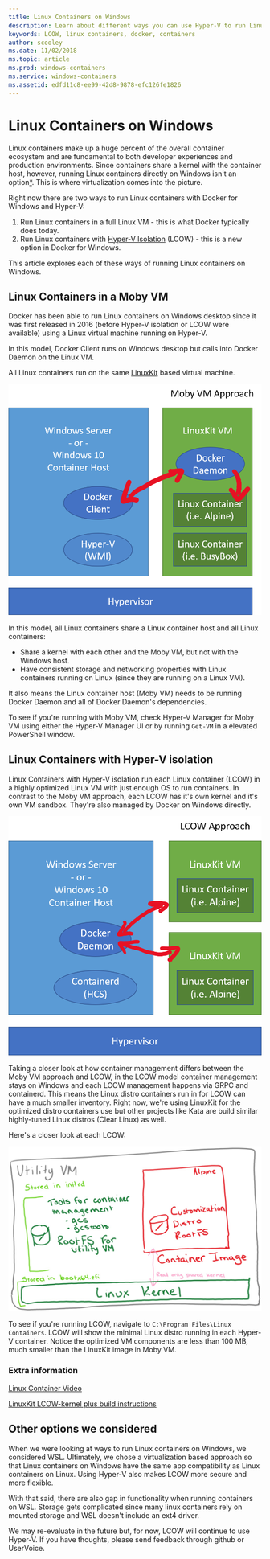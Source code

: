 ```yaml
---
title: Linux Containers on Windows
description: Learn about different ways you can use Hyper-V to run Linux containers on WIndows as if they're native.
keywords: LCOW, linux containers, docker, containers
author: scooley
ms.date: 11/02/2018
ms.topic: article
ms.prod: windows-containers
ms.service: windows-containers
ms.assetid: edfd11c8-ee99-42d8-9878-efc126fe1826
---
```


# Linux Containers on Windows

Linux containers make up a huge percent of the overall container ecosystem and are fundamental to both developer experiences and production environments.  Since containers share a kernel with the container host, however, running Linux containers directly on Windows isn't an option[*](lcow.md#other-options-we-considered).  This is where virtualization comes into the picture.

Right now there are two ways to run Linux containers with Docker for Windows and Hyper-V:

1. Run Linux containers in a full Linux VM - this is what Docker typically does today.
1. Run Linux containers with [Hyper-V Isolation](../manage-containers/hyperv-container.md) (LCOW) - this is a new option in Docker for Windows.

This article explores each of these ways of running Linux containers on Windows.

## Linux Containers in a Moby VM

Docker has been able to run Linux containers on Windows desktop since it was first released in 2016 (before Hyper-V isolation or LCOW were available) using a Linux virtual machine running on Hyper-V.

In this model, Docker Client runs on Windows desktop but calls into Docker Daemon on the Linux VM.

All Linux containers run on the same [LinuxKit](https://github.com/linuxkit/linuxkit) based virtual machine.

![Moby VM as the container host](media/MobyVM.png)

In this model, all Linux containers share a Linux container host and all Linux containers:

* Share a kernel with each other and the Moby VM, but not with the Windows host.
* Have consistent storage and networking properties with Linux containers running on Linux (since they are running on a Linux VM).

It also means the Linux container host (Moby VM) needs to be running Docker Daemon and all of Docker Daemon's dependencies.

To see if you're running with Moby VM, check Hyper-V Manager for Moby VM using either the Hyper-V Manager UI or by running `Get-VM` in a elevated PowerShell window.

## Linux Containers with Hyper-V isolation

Linux Containers with Hyper-V isolation run each Linux container (LCOW) in a highly optimized Linux VM with just enough OS to run containers.  In contrast to the Moby VM approach, each LCOW has it's own kernel and it's own VM sandbox.  They're also managed by Docker on Windows directly.

![Linux containers with Hyper-V isolation (LCOW)](media/lcow-approach.png)

Taking a closer look at how container management differs between the Moby VM approach and LCOW, in the LCOW model container management stays on Windows and each LCOW management happens via GRPC and containerd.  This means the Linux distro containers run in for LCOW can have a much smaller inventory.  Right now, we're using LinuxKit for the optimized distro containers use but other projects like Kata are build similar highly-tuned Linux distros (Clear Linux) as well.

Here's a closer look at each LCOW:

![LCOW architecture](media/lcow.png)

To see if you're running LCOW, navigate to `C:\Program Files\Linux Containers`.  LCOW will show the minimal Linux distro running in each Hyper-V container.  Notice the optimized VM components are less than 100 MB, much smaller than the LinuxKit image in Moby VM.

### Extra information

[Linux Container Video](https://sec.ch9.ms/ch9/1e5a/08ff93f2-987e-4f8d-8036-2570dcac1e5a/LinuxContainer.mp4)

[LinuxKit LCOW-kernel plus build instructions](https://github.com/linuxkit/lcow)

## Other options we considered

When we were looking at ways to run Linux containers on Windows, we considered WSL.  Ultimately, we chose a virtualization based approach so that Linux containers on Windows have the same app compatibility as Linux containers on Linux.  Using Hyper-V also makes LCOW more secure and more flexible.

With that said, there are also gap in functionality when running containers on WSL.  Storage gets complicated since many linux containers rely on mounted storage and WSL doesn't include an ext4 driver.

We may re-evaluate in the future but, for now, LCOW will continue to use Hyper-V.  If you have thoughts, please send feedback through github or UserVoice.